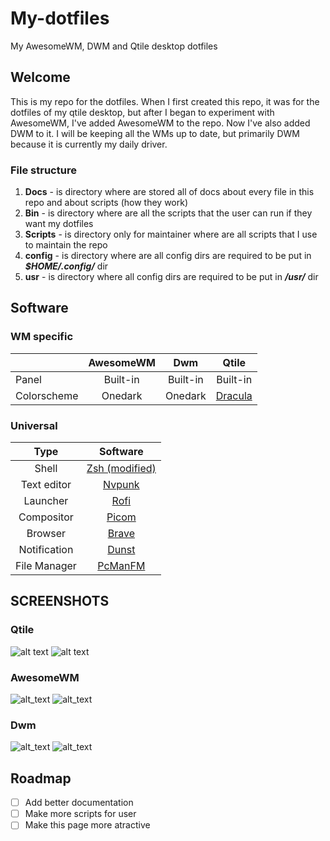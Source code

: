 # My-dotfiles

My AwesomeWM, DWM and Qtile desktop dotfiles

## Welcome
This is my repo for the dotfiles. When I first created this repo, it was for the
dotfiles of my qtile desktop, but after I began to experiment with AwesomeWM,
I've added AwesomeWM to the repo. Now I've also added DWM to it. I will be
keeping all the WMs up to date, but primarily DWM because it is currently my
daily driver.

### File structure
1. **Docs** - is directory where are stored all of docs about every file in this repo and about scripts (how they work)
2. **Bin** - is directory where are all the scripts that the user can run if they want my dotfiles
3. **Scripts** - is directory only for maintainer where are all scripts that I use to maintain the repo
4. **config** - is directory where are all config dirs are required to be put in **_$HOME/.config/_** dir
5. **usr** - is directory where all config dirs are required to be put in **_/usr/_** dir

## Software

### WM specific
|             | AwesomeWM | Dwm      | Qtile    |
|-------------|:---------:|:--------:|:--------:|
| Panel       | Built-in  | Built-in | Built-in |
| Colorscheme | Onedark   | Onedark  | [Dracula](https://draculatheme.com/) |

### Universal
| Type         | Software  |
|:------------:|:---------:|
| Shell        | [Zsh (modified)](https://github.com/ChristianChiarulli/Machfiles/tree/master/zsh) |
| Text editor  | [Nvpunk](https://nvpunk.gabmus.org/) |
| Launcher     | [Rofi](https://github.com/adi1090x/rofi) |
| Compositor   | [Picom](https://github.com/ibhagwan/picom) |
| Browser      | [Brave](https://brave.com/) |
| Notification | [Dunst](https://dunst-project.org/) |
| File Manager | [PcManFM](https://wiki.archlinux.org/title/PCManFM) |

## SCREENSHOTS

### Qtile
![alt text](https://github.com/coevoe/My-dotfiles/blob/main/Screenshots/qtile1.png)
![alt text](https://github.com/coevoe/My-dotfiles/blob/main/Screenshots/qtile2.png)

### AwesomeWM
![alt_text](https://github.com/coevoe/My-dotfiles/blob/main/Screenshots/awesome1.png)
![alt_text](https://github.com/coevoe/My-dotfiles/blob/main/Screenshots/awesome2.png)

### Dwm
![alt_text](https://github.com/coevoe/My-dotfiles/blob/main/Screenshots/dwm1.png)
![alt_text](https://github.com/coevoe/My-dotfiles/blob/main/Screenshots/dwm2.png)

## Roadmap
-   [ ] Add better documentation
-   [ ] Make more scripts for user
-   [ ] Make this page more atractive

